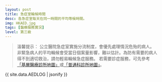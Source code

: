 ```yaml
---
layout: post
title: 急症室輪候時間
desc: 各急症室每天在同一時間的平均等候時間。
img: HKAED.jpg
tags: [醫療服務實況]
level: 第三級
---
```


> 溫馨提示：
> 公立醫院急症室實施分流制度，會優先處理情況危殆的病人。非緊急病人的平均輪候會受當日個案量影響，難以估計。為防有需要的病人得不到適切救治，請勿輕易輪候急症服務。
> 若需要診症服務，可先參考[「基層醫療診所地圖」](../PC-Doctor-List/)或[「普通科診所地圖」](../GOPC-List/)。

<script src="https://cdnjs.cloudflare.com/ajax/libs/jquery/3.1.0/jquery.min.js"></script>
<script src="https://cdnjs.cloudflare.com/ajax/libs/jquery-sheetrock/1.1.4/dist/sheetrock.min.js"></script>
<script src="https://cdnjs.cloudflare.com/ajax/libs/moment.js/2.20.1/moment.min.js"></script>
<script src="https://cdnjs.cloudflare.com/ajax/libs/moment.js/2.20.1/locale/zh-hk.js"></script>
<script src="https://cdnjs.cloudflare.com/ajax/libs/Chart.js/2.7.1/Chart.js"></script>

<div id="charts">
</div>
<div id="hidden-charts" style="display: none;">
	<div id="chart-container" style="position: relative; height:200px;"><canvas id="chart" height="300" width="600"></canvas></div>
</div>
  
<script>  
function createMatrix(N, M) {
    var matrix = new Array(N); // Array with initial size of N, not fixed!

    for (var i = 0; i < N; ++i) {
        matrix[i] = new Array(M);
    }

    return matrix;
}

function parseDate(dateString) {
    return moment(dateString, 'H', 'en');
}

var labels = [];
var dataMap = createMatrix(20, 24);


var ctx = document.getElementById("chart").getContext("2d");
var cfg = {
    type: 'bar',
    options: {
        responsive: true,
        maintainAspectRatio: false,
        title: {
            display: true,
            text: '急症科輪候時間 \n Accident and Emergency Department Waiting Time'
        },
        tooltips: {
            enabled: true,
            callbacks: {
	    		title: function(tooltipItems, data) {
					return 'TITLE';
				},
                label: function(tooltipItems, data) {
                    var sum = 0;
                    return 'Sum: ' + sum;
                }
            }
        },
        scales: {
            xAxes: [{
                distribution: 'series',
				time: {
					parser: null
				},
                ticks: {
                    fixedStepSize: 3
                }
            }],
            yAxes: [{
                scaleLabel: {
                    display: true,
                    labelString: '預計等候時間（小時）'
                },
                ticks: {
                    min: 0,
                    max: 8,
                    fixedStepSize: 2
                }
            }]
        }
    }
};

function updateChart(error, options, response) {
    if (!response.rows) {
        return;
    }
    for (var i = 1; i < response.rows.length; i++) {
        for (var j = 0; j < response.rows[i].cellsArray.length; j++) {
            if (j == 0) {
                labels.push(response.rows[i].cellsArray[0]);
            } else {
                dataMap[j - 1][i - 1] = response.rows[i].cellsArray[j];
            }
        }
    }

    console.log(dataMap)

    for (var i = 0; i < 17; i++) {

        var itm = document.getElementById("chart-container");
        var clone = itm.cloneNode(true);
        clone.id = "clone";
        var newClone = document.getElementById("charts").appendChild(clone);
        var chart = new Chart(newClone.firstChild.getContext("2d"), JSON.parse(JSON.stringify(cfg)));
        chart.config.options.scales.xAxes[0].time.parser = parseDate;
        chart.config.data = {};
        chart.config.data.datasets = new Array(1);
        chart.config.data.datasets[0] = {};
        chart.config.data.datasets[0].data = dataMap[i];
        chart.config.data.datasets[0].label = response.rows[0].cellsArray[i + 1];
        chart.config.data.datasets[0].type = 'bar';
        chart.config.data.labels = labels;
	console.log(chart.config);
        chart.update();

    }
}

var mySpreadsheet = 'https://docs.google.com/spreadsheets/d/1gMSLNwy160WN4kFq1kwNY1k0gEmwaQ_yfQG4MeXlaa0/edit#gid=0';
sheetrock({
    url: mySpreadsheet,
    callback: updateChart
});
</script>
 
{{ site.data.AEDLOG | jsonify }}
